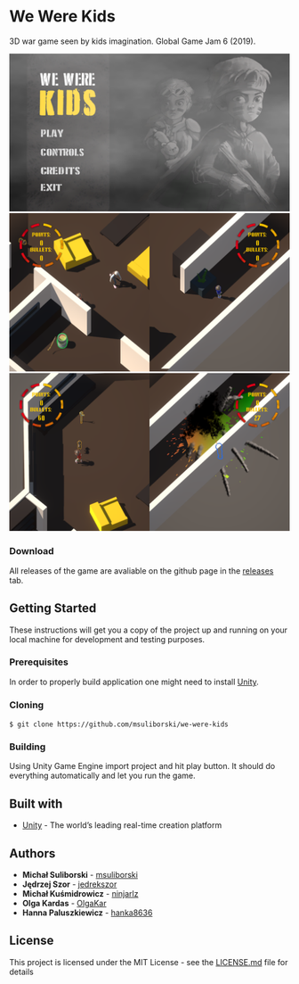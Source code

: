 # We Were Kids
3D war game seen by kids imagination. Global Game Jam 6 (2019).
<br/>
<p align="center">
  <img width="840" src="Screens/1.png"/>
  <img width="840" src="Screens/2.png"/>
  <img width="840" src="Screens/3.png"/>
</p>

### Download
All releases of the game are avaliable on the github page in the [releases](https://github.com/msuliborski/we-were-kids/releases) tab. 

## Getting Started
These instructions will get you a copy of the project up and running on your local machine for development and testing purposes. 

### Prerequisites
In order to properly build application one might need to install [Unity](https://unity3d.com/get-unity/download).

### Cloning
```
$ git clone https://github.com/msuliborski/we-were-kids
```

### Building
Using Unity Game Engine import project and hit play button. It should do everything automatically and let you run the game.

## Built with
* [Unity](https://unity.com/) - The world’s leading real-time creation platform

## Authors
* **Michał Suliborski** - [msuliborski](https://github.com/msuliborski)
* **Jędrzej Szor** - [jedrekszor](https://github.com/jedrekszor)
* **Michał Kuśmidrowicz** - [ninjarlz](https://github.com/ninjarlz)
* **Olga Kardas** - [OlgaKar](https://github.com/OlgaKar)
* **Hanna Paluszkiewicz** - [hanka8636](https://github.com/hanka8636)

## License
This project is licensed under the MIT License - see the [LICENSE.md](LICENSE.md) file for details
